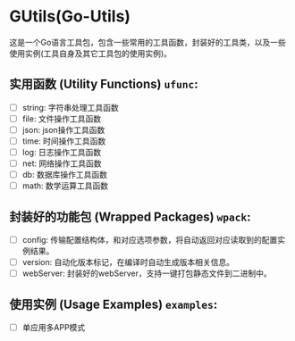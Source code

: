 # GUtils(Go-Utils)

这是一个Go语言工具包，包含一些常用的工具函数，封装好的工具类，以及一些使用实例(工具自身及其它工具包的使用实例)。

## 实用函数 (Utility Functions) `ufunc`:

- [ ] string: 字符串处理工具函数
- [ ] file: 文件操作工具函数
- [ ] json: json操作工具函数
- [ ] time: 时间操作工具函数
- [ ] log: 日志操作工具函数
- [ ] net: 网络操作工具函数
- [ ] db: 数据库操作工具函数
- [ ] math: 数学运算工具函数

## 封装好的功能包 (Wrapped Packages) `wpack`:

- [ ] config: 传输配置结构体，和对应选项参数，将自动返回对应读取到的配置实例结果。
- [ ] version: 自动化版本标记，在编译时自动生成版本相关信息。
- [ ] webServer: 封装好的webServer，支持一键打包静态文件到二进制中。

## 使用实例 (Usage Examples) `examples`:

- [ ] 单应用多APP模式
